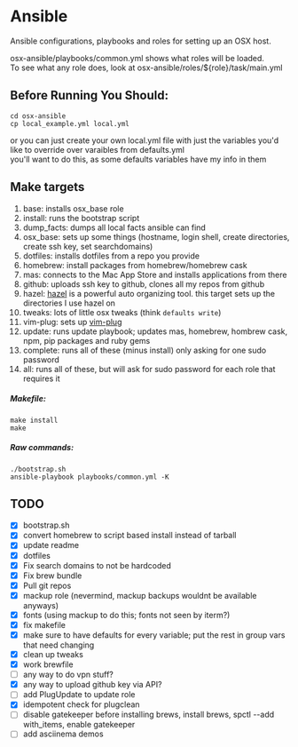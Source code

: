 # Ansible
Ansible configurations, playbooks and roles for setting up an OSX host.

osx-ansible/playbooks/common.yml shows what roles will be loaded.\
To see what any role does, look at osx-ansible/roles/${role}/task/main.yml

## Before Running You Should:
	cd osx-ansible
    cp local_example.yml local.yml

or you can just create your own local.yml file with just the variables you'd like to override over varaibles from defaults.yml\
you'll want to do this, as some defaults variables have my info in them

## Make targets
1. base: installs osx_base role
2. install: runs the bootstrap script
3. dump_facts: dumps all local facts ansible can find
4. osx_base: sets up some things (hostname, login shell, create directories, create ssh key, set searchdomains)
5. dotfiles: installs dotfiles from a repo you provide
6. homebrew: install packages from homebrew/homebrew cask
7. mas: connects to the Mac App Store and installs applications from there
8. github: uploads ssh key to github, clones all my repos from github
9. hazel: [hazel](https://www.noodlesoft.com/) is a powerful auto organizing tool. this target sets up the directories I use hazel on
10. tweaks: lots of little osx tweaks (think `defaults write`)
11. vim-plug: sets up [vim-plug](https://github.com/junegunn/vim-plug)
12. update: runs update playbook; updates mas, homebrew, hombrew cask, npm, pip packages and ruby gems
13. complete: runs all of these (minus install) only asking for one sudo password
14. all: runs all of these, but will ask for sudo password for each role that requires it

##### Makefile:
    make install
    make

##### Raw commands:
    ./bootstrap.sh
    ansible-playbook playbooks/common.yml -K

## TODO
- [x] bootstrap.sh
- [x] convert homebrew to script based install instead of tarball
- [x] update readme
- [x] dotfiles
- [x] Fix search domains to not be hardcoded
- [x] Fix brew bundle
- [x] Pull git repos
- [x] mackup role (nevermind, mackup backups wouldnt be available anyways)
- [x] fonts (using mackup to do this; fonts not seen by iterm?)
- [x] fix makefile
- [x] make sure to have defaults for every variable; put the rest in group vars that need changing
- [x] clean up tweaks
- [x] work brewfile
- [ ] any way to do vpn stuff?
- [x] any way to upload github key via API?
- [ ] add PlugUpdate to update role
- [x] idempotent check for plugclean
- [ ] disable gatekeeper before installing brews, install brews, spctl --add with_items, enable gatekeeper
- [ ] add asciinema demos
